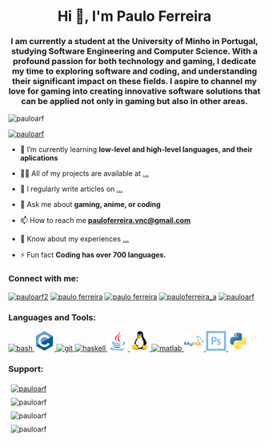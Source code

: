 <h1 align="center">Hi 👋, I'm Paulo Ferreira</h1>
<h3 align="center">I am currently a student at the University of Minho in Portugal, studying Software Engineering and Computer Science. With a profound passion for both technology and gaming, I dedicate my time to exploring software and coding, and understanding their significant impact on these fields. I aspire to channel my love for gaming into creating innovative software solutions that can be applied not only in gaming but also in other areas.</h3>

<p align="left"> <img src="https://komarev.com/ghpvc/?username=pauloarf&label=Profile%20views&color=0e75b6&style=plastic" alt="pauloarf" /> </p>

<p align="left"> <a href="https://github.com/ryo-ma/github-profile-trophy"><img src="https://github-profile-trophy.vercel.app/?username=pauloarf" alt="pauloarf" /></a> </p>


- 🌱 I’m currently learning **low-level and high-level languages, and their aplications**

- 👨‍💻 All of my projects are available at [...](...)

- 📝 I regularly write articles on [...](...)

- 💬 Ask me about **gaming, anime, or coding**

- 📫 How to reach me **pauloferreira.vnc@gmail.com**

- 📄 Know about my experiences [...](...)

- ⚡ Fun fact **Coding has over 700 languages.**

<h3 align="left">Connect with me:</h3>
<p align="left">
<a href="https://twitter.com/pauloarf2" target="blank"><img align="center" src="https://raw.githubusercontent.com/rahuldkjain/github-profile-readme-generator/master/src/images/icons/Social/twitter.svg" alt="pauloarf2" height="30" width="40" /></a>
<a href="https://www.linkedin.com/in/paulo-ferreira-120004237/" target="blank"><img align="center" src="https://raw.githubusercontent.com/rahuldkjain/github-profile-readme-generator/master/src/images/icons/Social/linked-in-alt.svg" alt="paulo ferreira" height="30" width="40" /></a>
<a href="https://www.facebook.com/profile.php?id=100003629739362&locale=pt_PT" target="blank"><img align="center" src="https://raw.githubusercontent.com/rahuldkjain/github-profile-readme-generator/master/src/images/icons/Social/facebook.svg" alt="paulo ferreira" height="30" width="40" /></a>
<a href="https://instagram.com/pauloferreira_a" target="blank"><img align="center" src="https://raw.githubusercontent.com/rahuldkjain/github-profile-readme-generator/master/src/images/icons/Social/instagram.svg" alt="pauloferreira_a" height="30" width="40" /></a>
<a href="https://www.youtube.com/@pauloarf1042" target="blank"><img align="center" src="https://raw.githubusercontent.com/rahuldkjain/github-profile-readme-generator/master/src/images/icons/Social/youtube.svg" alt="pauloarf" height="30" width="40" /></a>
</p>

<h3 align="left">Languages and Tools:</h3>
<p align="left"> <a href="https://www.gnu.org/software/bash/" target="_blank" rel="noreferrer"> <img src="https://www.vectorlogo.zone/logos/gnu_bash/gnu_bash-icon.svg" alt="bash" width="40" height="40"/> </a> <a href="https://www.cprogramming.com/" target="_blank" rel="noreferrer"> <img src="https://raw.githubusercontent.com/devicons/devicon/master/icons/c/c-original.svg" alt="c" width="40" height="40"/> </a> <a href="https://git-scm.com/" target="_blank" rel="noreferrer"> <img src="https://www.vectorlogo.zone/logos/git-scm/git-scm-icon.svg" alt="git" width="40" height="40"/> </a> <a href="https://www.haskell.org/" target="_blank" rel="noreferrer"> <img src="https://upload.wikimedia.org/wikipedia/commons/1/1c/Haskell-Logo.svg" alt="haskell" width="40" height="40"/> </a> <a href="https://www.java.com" target="_blank" rel="noreferrer"> <img src="https://raw.githubusercontent.com/devicons/devicon/master/icons/java/java-original.svg" alt="java" width="40" height="40"/> </a> <a href="https://www.linux.org/" target="_blank" rel="noreferrer"> <img src="https://raw.githubusercontent.com/devicons/devicon/master/icons/linux/linux-original.svg" alt="linux" width="40" height="40"/> </a> <a href="https://www.mathworks.com/" target="_blank" rel="noreferrer"> <img src="https://upload.wikimedia.org/wikipedia/commons/2/21/Matlab_Logo.png" alt="matlab" width="40" height="40"/> </a> <a href="https://www.mysql.com/" target="_blank" rel="noreferrer"> <img src="https://raw.githubusercontent.com/devicons/devicon/master/icons/mysql/mysql-original-wordmark.svg" alt="mysql" width="40" height="40"/> </a> <a href="https://www.photoshop.com/en" target="_blank" rel="noreferrer"> <img src="https://raw.githubusercontent.com/devicons/devicon/master/icons/photoshop/photoshop-line.svg" alt="photoshop" width="40" height="40"/> </a> <a href="https://www.python.org" target="_blank" rel="noreferrer"> <img src="https://raw.githubusercontent.com/devicons/devicon/master/icons/python/python-original.svg" alt="python" width="40" height="40"/> </a> </p>

<h3 align="left">Support:</h3>
<div style="display: flex; flex-wrap: wrap;">
    <div style="flex: 50%; text-align: left; padding: 5px;">
        <a href="https://ko-fi.com/pauloarf"> 
            <img src="https://cdn.ko-fi.com/cdn/kofi3.png?v=3" height="45" width="190" alt="pauloarf" />
        </a>
    </div>
    <div style="flex: 50%; padding: 5px;">
        <img style="width: 80%;" src="https://github-readme-stats.vercel.app/api/top-langs?username=pauloarf&show_icons=true&theme=transparent&locale=en&layout=compact" alt="pauloarf" />
    </div>
    <div style="flex: 50%; padding: 5px;">
        <img style="max-width: 80%;" src="https://github-readme-stats.vercel.app/api?username=pauloarf&show_icons=true&theme=transparent&locale=en" alt="pauloarf" />
    </div>
</div>
<div style="text-align: left; padding: 5px;">
    <img style="max-width: 80%;" src="https://github-readme-streak-stats.herokuapp.com/?user=pauloarf&theme=transparent" alt="pauloarf" />
</div>
